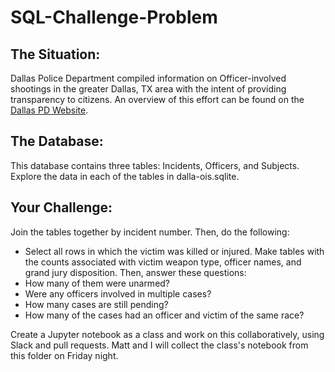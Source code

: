 # SQL-Challenge-Problem

## The Situation:

Dallas Police Department compiled information on Officer-involved shootings in the greater Dallas, TX area with the intent of providing transparency to citizens. An overview of this effort can be found on the [Dallas PD Website](http://www.dallaspolice.net/ois/ois).

## The Database:

This database contains three tables: Incidents, Officers, and Subjects. Explore the data in each of the tables in dalla-ois.sqlite.
  
## Your Challenge: 

Join the tables together by incident number. Then, do the following: 

* Select all rows in which the victim was killed or injured. Make tables with the counts associated with victim weapon type, officer names, and grand jury disposition. Then, answer these questions:
* How many of them were unarmed? 
* Were any officers involved in multiple cases? 
* How many cases are still pending? 
* How many of the cases had an officer and victim of the same race? 

Create a Jupyter notebook as a class and work on this collaboratively, using Slack and pull requests. Matt and I will collect the class's notebook from this folder on Friday night. 
